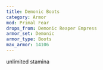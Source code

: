 ```yaml
---
title: Demonic Boots
category: Armor
mod: Primal Fear
drops_from: Demonic Reaper Empress
armor_set: Demonic
armor_type: Boots
max_armor: 14106
---
```


unlimited stamina
